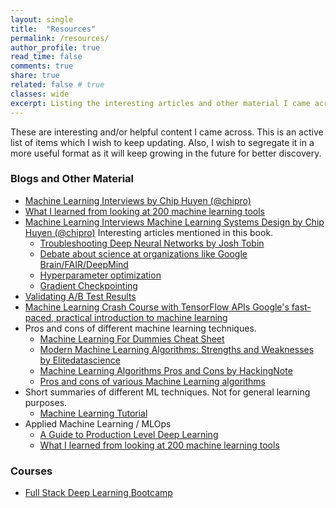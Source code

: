 ```yaml
---
layout: single
title:  "Resources"
permalink: /resources/
author_profile: true
read_time: false
comments: true
share: true
related: false # true
classes: wide
excerpt: Listing the interesting articles and other material I came across. Also, a list of courses I found to be helpful in my ML journey.
---
```

These are interesting and/or helpful content I came across. This is an active list of items which I wish to keep updating. Also, I wish to segregate it in a more useful format as it will keep growing in the future for better discovery. 

### Blogs and Other Material 
* [Machine Learning Interviews by Chip Huyen (@chipro)][article_2]
* [What I learned from looking at 200 machine learning tools][article_3]
* [Machine Learning Interviews Machine Learning Systems Design by Chip Huyen (@chipro)][article_4] Interesting articles mentioned in this book. 
    * [Troubleshooting Deep Neural Networks by Josh Tobin ][article_1]
    * [Debate about science at organizations like Google Brain/FAIR/DeepMind][article_12] 
    * [Hyperparameter optimization][article_13]
    * [Gradient Checkpointing ][article_14]
* [Validating A/B Test Results][article_5]
* [Machine Learning Crash Course with TensorFlow APIs Google's fast-paced, practical introduction to machine learning ][article_6]
* Pros and cons of different machine learning techniques.
    * [Machine Learning For Dummies Cheat Sheet][article_7]
    * [Modern Machine Learning Algorithms: Strengths and Weaknesses by Elitedatascience][article_8]
    * [Machine Learning Algorithms Pros and Cons by HackingNote][article_9]
    * [Pros and cons of various Machine Learning algorithms][article_10]
* Short summaries of different ML techniques. Not for general learning purposes. 
    * [Machine Learning Tutorial][article_11]
* Applied Machine Learning / MLOps 
    * [A Guide to Production Level Deep Learning](https://github.com/alirezadir/Production-Level-Deep-Learning)
    * [What I learned from looking at 200 machine learning tools](https://huyenchip.com/2020/06/22/mlops.html)

### Courses
* [Full Stack Deep Learning Bootcamp](https://fullstackdeeplearning.com/march2019)

[article_1]: http://josh-tobin.com/assets/pdf/troubleshooting-deep-neural-networks-01-19.pdf
[article_2]: https://docs.google.com/presentation/d/1MX2V6fTp71j1aztvY5HLYM44iLG4HYMrYd4Dxn6Cxnw/edit#slide=id.g5beff82e39_0_0
[article_3]: https://huyenchip.com/2020/06/22/mlops.html
[article_4]: https://github.com/chiphuyen/machine-learning-systems-design
[article_5]: https://mode.com/sql-tutorial/validating-ab-test-results/
[article_6]: https://developers.google.com/machine-learning
[article_7]: https://www.dummies.com/programming/big-data/data-science/machine-learning-dummies-cheat-sheet/
[article_8]: https://elitedatascience.com/machine-learning-algorithms
[article_9]: https://www.hackingnote.com/en/machine-learning/algorithms-pros-and-cons
[article_10]: https://towardsdatascience.com/pros-and-cons-of-various-classification-ml-algorithms-3b5bfb3c87d6
[article_11]: https://data-flair.training/blogs/machine-learning-tutorial1
[article_12]: https://www.reddit.com/r/MachineLearning/duplicates/8yvlzy/d_debate_about_science_at_organizations_like/
[article_13]: https://www.automl.org/wp-content/uploads/2018/09/chapter1-hpo.pdf 
[article_14]: [https://github.com/cybertronai/gradient-checkpointing]